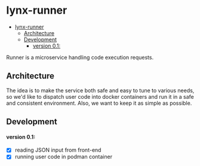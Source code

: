 # lynx-runner

- [lynx-runner](#lynx-runner)
  - [Architecture](#architecture)
  - [Development](#development)
      - [version 0.1:](#version-01)

Runner is a microservice handling code execution requests.

## Architecture

The idea is to make the service both safe and easy to tune to various needs,
so we'd like to dispatch user code into docker containers and run it in a
safe and consistent environment. Also, we want to keep it as simple as possible.

## Development

#### version 0.1:

- [X] reading JSON input from front-end
- [X] running user code in podman container
